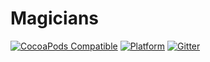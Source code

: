 # Magicians
[![CocoaPods Compatible](https://img.shields.io/cocoapods/v/Magicians.svg)](https://img.shields.io/cocoapods/v/Magicians.svg)
[![Platform](https://img.shields.io/cocoapods/p/Magicians.svg?style=flat)](https://alamofire.github.io/Magicians)
[![Gitter](https://badges.gitter.im/Alchemistxxd/Magicians.svg)](https://gitter.im/Alchemistxxd/Magicians?utm_source=badge&utm_medium=badge&utm_campaign=pr-badge)
